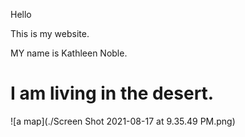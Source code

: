 Hello

This is my website.

MY name is Kathleen Noble.

# I am living in the desert.

![a map](./Screen Shot 2021-08-17 at 9.35.49 PM.png)

